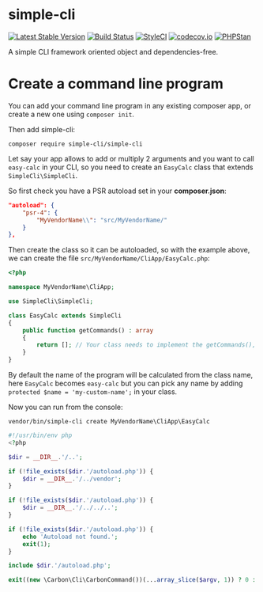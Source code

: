 # simple-cli

[![Latest Stable Version](https://img.shields.io/packagist/v/simple-cli/simple-cli.svg?style=flat-square)](https://packagist.org/packages/nesbot/carbon)
[![Build Status](https://img.shields.io/travis/kylekatarnls/simple-cli/master.svg?style=flat-square)](https://travis-ci.org/briannesbitt/simple-cli)
[![StyleCI](https://styleci.io/repos/192176915/shield?style=flat-square)](https://styleci.io/repos/192176915)
[![codecov.io](https://img.shields.io/codecov/c/github/kylekatarnls/simple-cli.svg?style=flat-square)](https://codecov.io/github/kylekatarnls/simple-cli?branch=master)
[![PHPStan](https://img.shields.io/badge/PHPStan-enabled-44CC11.svg?longCache=true&style=flat-square)](https://github.com/simple-cli/simple-cli)

A simple CLI framework oriented object and dependencies-free.

# Create a command line program

You can add your command line program in any existing composer app, or create a new one using `composer init`.

Then add simple-cli:

```shell
composer require simple-cli/simple-cli
```

Let say your app allows to add or multiply 2 arguments and you want to call `easy-calc` in your CLI, so you need to
create an `EasyCalc` class that extends `SimpleCli\SimpleCli`.

So first check you have a PSR autoload set in your **composer.json**:
```json
"autoload": {
    "psr-4": {
        "MyVendorName\\": "src/MyVendorName/"
    }
},
```

Then create the class so it can be autoloaded, so with the example above, we can create the file
`src/MyVendorName/CliApp/EasyCalc.php`:

```php
<?php

namespace MyVendorName\CliApp;

use SimpleCli\SimpleCli;

class EasyCalc extends SimpleCli
{
    public function getCommands() : array
    {
        return []; // Your class needs to implement the getCommands(), we'll see later what to put in here.
    }
}
```

By default the name of the program will be calculated from the class name, here `EasyCalc` becomes `easy-calc` but
you can pick any name by adding `protected $name = 'my-custom-name';` in your class.

Now you can run from the console:

```shell
vendor/bin/simple-cli create MyVendorName\CliApp\EasyCalc
```

```php
#!/usr/bin/env php
<?php

$dir = __DIR__.'/..';

if (!file_exists($dir.'/autoload.php')) {
    $dir = __DIR__.'/../vendor';
}

if (!file_exists($dir.'/autoload.php')) {
    $dir = __DIR__.'/../../..';
}

if (!file_exists($dir.'/autoload.php')) {
    echo 'Autoload not found.';
    exit(1);
}

include $dir.'/autoload.php';

exit((new \Carbon\Cli\CarbonCommand())(...array_slice($argv, 1)) ? 0 : 1);
```

